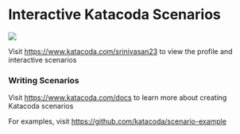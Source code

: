 # Interactive Katacoda Scenarios

[![](http://shields.katacoda.com/katacoda/srinivasan23/count.svg)](https://www.katacoda.com/srinivasan23 "Get your profile on Katacoda.com")

Visit https://www.katacoda.com/srinivasan23 to view the profile and interactive scenarios

### Writing Scenarios
Visit https://www.katacoda.com/docs to learn more about creating Katacoda scenarios

For examples, visit https://github.com/katacoda/scenario-example
